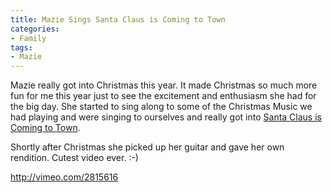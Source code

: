 ```yaml
---
title: Mazie Sings Santa Claus is Coming to Town
categories:
- Family
tags:
- Mazie
---
```


Mazie really got into Christmas this year. It made Christmas so much more fun for me this year just to see the excitement and enthusiasm she had for the big day. She started to sing along to some of the Christmas Music we had playing and were singing to ourselves and really got into [Santa Claus is Coming to Town](http://en.wikipedia.org/wiki/Santa_Claus_is_Coming_to_Town).

Shortly after Christmas she picked up her guitar and gave her own rendition. Cutest video ever. :-)

http://vimeo.com/2815616
